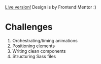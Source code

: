 [Live version!](https://affectionate-cori-71cf98.netlify.app/)
Design is by Frontend Mentor :)

# Challenges
1. Orchestrating/timing animations
2. Positioning elements
3. Writing clean components
4. Structuring Sass files
